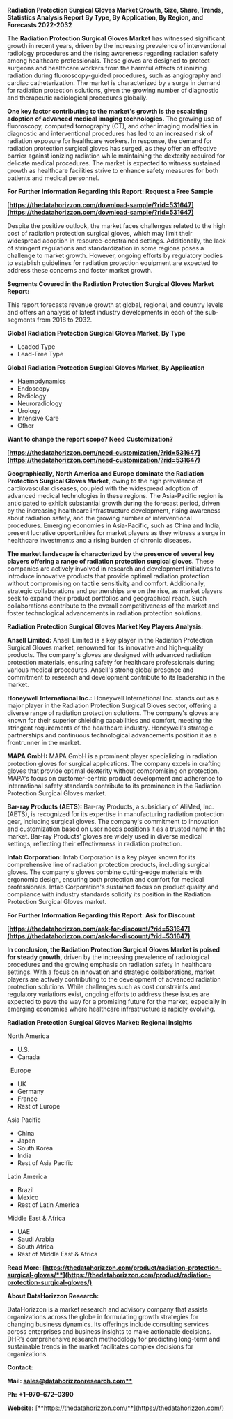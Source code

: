 ﻿**Radiation Protection Surgical Gloves Market Growth, Size, Share, Trends, Statistics Analysis Report By Type, By Application, By Region, and Forecasts 2022-2032**


The **Radiation Protection Surgical Gloves Market** has witnessed significant growth in recent years, driven by the increasing prevalence of interventional radiology procedures and the rising awareness regarding radiation safety among healthcare professionals. These gloves are designed to protect surgeons and healthcare workers from the harmful effects of ionizing radiation during fluoroscopy-guided procedures, such as angiography and cardiac catheterization. The market is characterized by a surge in demand for radiation protection solutions, given the growing number of diagnostic and therapeutic radiological procedures globally.

**One key factor contributing to the market's growth is the escalating adoption of advanced medical imaging technologies.** The growing use of fluoroscopy, computed tomography (CT), and other imaging modalities in diagnostic and interventional procedures has led to an increased risk of radiation exposure for healthcare workers. In response, the demand for radiation protection surgical gloves has surged, as they offer an effective barrier against ionizing radiation while maintaining the dexterity required for delicate medical procedures. The market is expected to witness sustained growth as healthcare facilities strive to enhance safety measures for both patients and medical personnel.  

**For Further Information Regarding this Report: Request a Free Sample**	

[**https://thedatahorizzon.com/download-sample/?rid=531647](https://thedatahorizzon.com/download-sample/?rid=531647)** 

Despite the positive outlook, the market faces challenges related to the high cost of radiation protection surgical gloves, which may limit their widespread adoption in resource-constrained settings. Additionally, the lack of stringent regulations and standardization in some regions poses a challenge to market growth. However, ongoing efforts by regulatory bodies to establish guidelines for radiation protection equipment are expected to address these concerns and foster market growth.

**Segments Covered in the Radiation Protection Surgical Gloves Market Report:**

This report forecasts revenue growth at global, regional, and country levels and offers an analysis of latest industry developments in each of the sub-segments from 2018 to 2032.

**Global Radiation Protection Surgical Gloves Market, By Type**

- Leaded Type
- Lead-Free Type

**Global Radiation Protection Surgical Gloves Market, By Application**

- Haemodynamics
- Endoscopy
- Radiology
- Neuroradiology
- Urology
- Intensive Care
- Other

**Want to change the report scope? Need Customization?**

[**https://thedatahorizzon.com/need-customization/?rid=531647](https://thedatahorizzon.com/need-customization/?rid=531647)** 

**Geographically, North America and Europe dominate the Radiation Protection Surgical Gloves Market,** owing to the high prevalence of cardiovascular diseases, coupled with the widespread adoption of advanced medical technologies in these regions. The Asia-Pacific region is anticipated to exhibit substantial growth during the forecast period, driven by the increasing healthcare infrastructure development, rising awareness about radiation safety, and the growing number of interventional procedures. Emerging economies in Asia-Pacific, such as China and India, present lucrative opportunities for market players as they witness a surge in healthcare investments and a rising burden of chronic diseases.

**The market landscape is characterized by the presence of several key players offering a range of radiation protection surgical gloves.** These companies are actively involved in research and development initiatives to introduce innovative products that provide optimal radiation protection without compromising on tactile sensitivity and comfort. Additionally, strategic collaborations and partnerships are on the rise, as market players seek to expand their product portfolios and geographical reach. Such collaborations contribute to the overall competitiveness of the market and foster technological advancements in radiation protection solutions. 

**Radiation Protection Surgical Gloves Market Key Players Analysis:** 

**Ansell Limited:** Ansell Limited is a key player in the Radiation Protection Surgical Gloves market, renowned for its innovative and high-quality products. The company's gloves are designed with advanced radiation protection materials, ensuring safety for healthcare professionals during various medical procedures. Ansell's strong global presence and commitment to research and development contribute to its leadership in the market.

**Honeywell International Inc.:** Honeywell International Inc. stands out as a major player in the Radiation Protection Surgical Gloves sector, offering a diverse range of radiation protection solutions. The company's gloves are known for their superior shielding capabilities and comfort, meeting the stringent requirements of the healthcare industry. Honeywell's strategic partnerships and continuous technological advancements position it as a frontrunner in the market.

**MAPA GmbH:** MAPA GmbH is a prominent player specializing in radiation protection gloves for surgical applications. The company excels in crafting gloves that provide optimal dexterity without compromising on protection. MAPA's focus on customer-centric product development and adherence to international safety standards contribute to its prominence in the Radiation Protection Surgical Gloves market.

**Bar-ray Products (AETS):** Bar-ray Products, a subsidiary of AliMed, Inc. (AETS), is recognized for its expertise in manufacturing radiation protection gear, including surgical gloves. The company's commitment to innovation and customization based on user needs positions it as a trusted name in the market. Bar-ray Products' gloves are widely used in diverse medical settings, reflecting their effectiveness in radiation protection.

**Infab Corporation:** Infab Corporation is a key player known for its comprehensive line of radiation protection products, including surgical gloves. The company's gloves combine cutting-edge materials with ergonomic design, ensuring both protection and comfort for medical professionals. Infab Corporation's sustained focus on product quality and compliance with industry standards solidify its position in the Radiation Protection Surgical Gloves market.

**For Further Information Regarding this Report: Ask for Discount**	

[**https://thedatahorizzon.com/ask-for-discount/?rid=531647](https://thedatahorizzon.com/ask-for-discount/?rid=531647)** 

**In conclusion, the Radiation Protection Surgical Gloves Market is poised for steady growth,** driven by the increasing prevalence of radiological procedures and the growing emphasis on radiation safety in healthcare settings. With a focus on innovation and strategic collaborations, market players are actively contributing to the development of advanced radiation protection solutions. While challenges such as cost constraints and regulatory variations exist, ongoing efforts to address these issues are expected to pave the way for a promising future for the market, especially in emerging economies where healthcare infrastructure is rapidly evolving.

**Radiation Protection Surgical Gloves Market: Regional Insights**

North America

- U.S.
- Canada

` `Europe

- UK
- Germany
- France
- Rest of Europe

Asia Pacific

- China
- Japan
- South Korea
- India
- Rest of Asia Pacific

Latin America

- Brazil
- Mexico
- Rest of Latin America

Middle East & Africa

- UAE
- Saudi Arabia
- South Africa
- Rest of Middle East & Africa

**Read More: [https://thedatahorizzon.com/product/radiation-protection-surgical-gloves/**](https://thedatahorizzon.com/product/radiation-protection-surgical-gloves/)** 

**About DataHorizzon Research:**

DataHorizzon is a market research and advisory company that assists organizations across the globe in formulating growth strategies for changing business dynamics. Its offerings include consulting services across enterprises and business insights to make actionable decisions. DHR’s comprehensive research methodology for predicting long-term and sustainable trends in the market facilitates complex decisions for organizations.

**Contact:**

**Mail: [sales@datahorizzonresearch.com**](mailto:sales@datahorizzonresearch.com)**

**Ph:** **+1–970–672–0390**

**Website:** [**https://thedatahorizzon.com/**](https://thedatahorizzon.com/)

